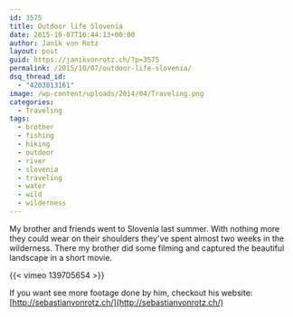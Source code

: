 ```yaml
---
id: 3575
title: Outdoor life Slovenia
date: 2015-10-07T16:44:13+00:00
author: Janik von Rotz
layout: post
guid: https://janikvonrotz.ch/?p=3575
permalink: /2015/10/07/outdoor-life-slovenia/
dsq_thread_id:
  - "4203013161"
image: /wp-content/uploads/2014/04/Traveling.png
categories:
  - Traveling
tags:
  - brother
  - fishing
  - hiking
  - outdoor
  - river
  - slovenia
  - traveling
  - water
  - wild
  - wilderness
---
```

My brother and friends went to Slovenia last summer. With nothing more they could wear on their shoulders they've spent almost two weeks in the wilderness. There my brother did some filming and captured the beautiful landscape in a short movie.

{{< vimeo 139705654 >}}

If you want see more footage done by him, checkout his website: [http://sebastianvonrotz.ch/](http://sebastianvonrotz.ch/)